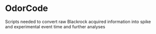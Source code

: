 OdorCode
========
Scripts needed to convert raw Blackrock acquired information into spike and experimental event time and further analyses
